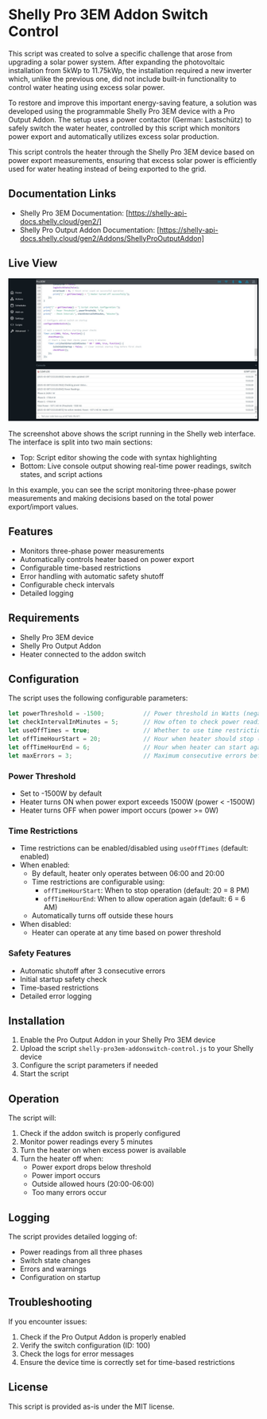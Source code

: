 # Shelly Pro 3EM Addon Switch Control

This script was created to solve a specific challenge that arose from upgrading a solar power system. After expanding the photovoltaic installation from 5kWp to 11.75kWp, the installation required a new inverter which, unlike the previous one, did not include built-in functionality to control water heating using excess solar power. 

To restore and improve this important energy-saving feature, a solution was developed using the programmable Shelly Pro 3EM device with a Pro Output Addon. The setup uses a power contactor (German: Lastschütz) to safely switch the water heater, controlled by this script which monitors power export and automatically utilizes excess solar production.

This script controls the heater through the Shelly Pro 3EM device based on power export measurements, ensuring that excess solar power is efficiently used for water heating instead of being exported to the grid.

## Documentation Links

- Shelly Pro 3EM Documentation: [https://shelly-api-docs.shelly.cloud/gen2/]
- Shelly Pro Output Addon Documentation: [https://shelly-api-docs.shelly.cloud/gen2/Addons/ShellyProOutputAddon]

## Live View

![Shelly Script Live View](shelly-pro3em-scripts-liveview.jpg)

The screenshot above shows the script running in the Shelly web interface. The interface is split into two main sections:
- Top: Script editor showing the code with syntax highlighting
- Bottom: Live console output showing real-time power readings, switch states, and script actions

In this example, you can see the script monitoring three-phase power measurements and making decisions based on the total power export/import values.

## Features

- Monitors three-phase power measurements
- Automatically controls heater based on power export
- Configurable time-based restrictions
- Error handling with automatic safety shutoff
- Configurable check intervals
- Detailed logging

## Requirements

- Shelly Pro 3EM device
- Shelly Pro Output Addon
- Heater connected to the addon switch

## Configuration

The script uses the following configurable parameters:

```javascript
let powerThreshold = -1500;           // Power threshold in Watts (negative = export)
let checkIntervalInMinutes = 5;       // How often to check power readings
let useOffTimes = true;               // Whether to use time restrictions (default: true)
let offTimeHourStart = 20;            // Hour when heater should stop (24h format, default: 20 = 8 PM)
let offTimeHourEnd = 6;               // Hour when heater can start again (24h format, default: 6 = 6 AM)
let maxErrors = 3;                    // Maximum consecutive errors before safety shutoff
```

### Power Threshold
- Set to -1500W by default
- Heater turns ON when power export exceeds 1500W (power < -1500W)
- Heater turns OFF when power import occurs (power >= 0W)

### Time Restrictions
- Time restrictions can be enabled/disabled using `useOffTimes` (default: enabled)
- When enabled:
  - By default, heater only operates between 06:00 and 20:00
  - Time restrictions are configurable using:
    - `offTimeHourStart`: When to stop operation (default: 20 = 8 PM)
    - `offTimeHourEnd`: When to allow operation again (default: 6 = 6 AM)
  - Automatically turns off outside these hours
- When disabled:
  - Heater can operate at any time based on power threshold

### Safety Features
- Automatic shutoff after 3 consecutive errors
- Initial startup safety check
- Time-based restrictions
- Detailed error logging

## Installation

1. Enable the Pro Output Addon in your Shelly Pro 3EM device
2. Upload the script `shelly-pro3em-addonswitch-control.js` to your Shelly device
3. Configure the script parameters if needed
4. Start the script

## Operation

The script will:
1. Check if the addon switch is properly configured
2. Monitor power readings every 5 minutes
3. Turn the heater on when excess power is available
4. Turn the heater off when:
   - Power export drops below threshold
   - Power import occurs
   - Outside allowed hours (20:00-06:00)
   - Too many errors occur

## Logging

The script provides detailed logging of:
- Power readings from all three phases
- Switch state changes
- Errors and warnings
- Configuration on startup

## Troubleshooting

If you encounter issues:
1. Check if the Pro Output Addon is properly enabled
2. Verify the switch configuration (ID: 100)
3. Check the logs for error messages
4. Ensure the device time is correctly set for time-based restrictions

## License

This script is provided as-is under the MIT license. 